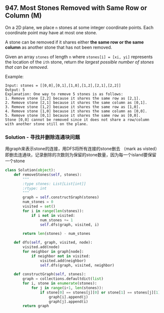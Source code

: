 ## 947. Most Stones Removed with Same Row or Column (M)

On a 2D plane, we place `n` stones at some integer coordinate points. Each coordinate point may have at most one stone.

A stone can be removed if it shares either **the same row or the same column** as another stone that has not been removed.

Given an array `stones` of length `n` where `stones[i] = [xi, yi]` represents the location of the `ith` stone, return *the largest possible number of stones that can be removed*.

Example:

```
Input: stones = [[0,0],[0,1],[1,0],[1,2],[2,1],[2,2]]
Output: 5
Explanation: One way to remove 5 stones is as follows:
1. Remove stone [2,2] because it shares the same row as [2,1].
2. Remove stone [2,1] because it shares the same column as [0,1].
3. Remove stone [1,2] because it shares the same row as [1,0].
4. Remove stone [1,0] because it shares the same column as [0,0].
5. Remove stone [0,1] because it shares the same row as [0,0].
Stone [0,0] cannot be removed since it does not share a row/column with another stone still on the plane.
```



### Solution - 寻找并删除连通块问题

用graph来表示stone的连接，用DFS将所有连接的stone删去 （mark as visted）即删去连通块，记录删除的次数则为保留的stone数量，因为每一个island要保留一个stone

```python
class Solution(object):
    def removeStones(self, stones):
        """
        :type stones: List[List[int]]
        :rtype: int
        """
        graph = self.constructGraph(stones)
        num_stones = 0
        visited = set()
        for i in range(len(stones)):
            if i not in visited:
                num_stones += 1
                self.dfs(graph, visited, i)
        
        return len(stones) - num_stones

    def dfs(self, graph, visited, node):
        visited.add(node)
        for neighbor in graph[node]:
            if neighbor not in visited:
                visited.add(neighbor)
                self.dfs(graph, visited, neighbor)
    
    def constructGraph(self, stones):
        graph = collections.defaultdict(list)
        for i, stone in enumerate(stones):
            for j in range(i+1, len(stones)):
                if stone[0] == stones[j][0] or stone[1] == stones[j][1]:
                    graph[i].append(j)
                    graph[j].append(i)
        return graph
```

